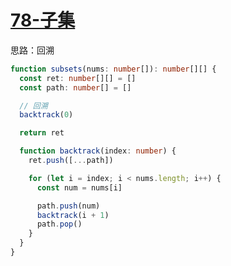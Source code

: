 # [78-子集](https://leetcode.cn/problems/subsets/)

思路：回溯

```ts
function subsets(nums: number[]): number[][] {
  const ret: number[][] = []
  const path: number[] = []

  // 回溯
  backtrack(0)

  return ret

  function backtrack(index: number) {
    ret.push([...path])

    for (let i = index; i < nums.length; i++) {
      const num = nums[i]

      path.push(num)
      backtrack(i + 1)
      path.pop()
    }
  }
}
```
